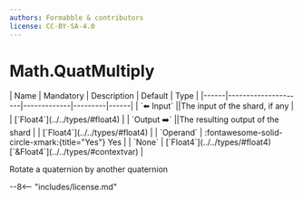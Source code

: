 ```yaml
---
authors: Formabble & contributors
license: CC-BY-SA-4.0
---
```



# Math.QuatMultiply

<div class="sh-parameters" markdown="1">
| Name | Mandatory | Description | Default | Type |
|------|---------------------|-------------|---------|------|
| `⬅️ Input` ||The input of the shard, if any | | [`Float4`](../../types/#float4) |
| `Output ➡️` ||The resulting output of the shard | | [`Float4`](../../types/#float4) |
| `Operand` | :fontawesome-solid-circle-xmark:{title="Yes"} Yes  |  | `None` | [`Float4`](../../types/#float4)[`&Float4`](../../types/#contextvar) |

</div>

Rotate a quaternion by another quaternion

--8<-- "includes/license.md"

